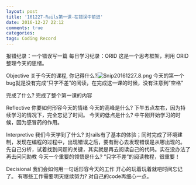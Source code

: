 ```yaml
---
layout: post
title: '161227-Rails第一课-在错误中前进'
date: 2016-12-27 22:12
comments: true
categories:
tags: Coding Record
---
```

报错纪录：一个错误写一篇
每日学习纪录：ORID
这是一个思考框架，利用 ORID 整理今天的思绪。

Objective
关于今天的课程, 你记得什么?![Snip20161227_8.png](http://user-image.logdown.io/user/23604/blog/22592/post/1249749/qs45Z6v9TGWO262GAqOB_Snip20161227_8.png)
今天的第一个bug就是没有完成“只字不差”的阅读，在完成这一课的时候，没有注意到”空格”

完成了什么?
完成了整个第一课的内容

Reflective
你要如何形容今天的情绪
今天的高峰是什么?
下午五点左右，因为持续学习的情况下，完全忘记了时间。
今天的低点是什么?
中午刚开始学习的时候，因为感冒药的作用。

Interpretive
我们今天学到了什么?
对rails有了基本的体验；同时完成了环境建制，发现在编程的过程中，出现错误之后，要有耐心去发现错误是从哪出现的。
先自己分析，试着找到问题的关键，其实就是再去阅读自己的代码。实在没办法了再去问问助教
今天一个重要的领悟是什么?
”只字不差”的阅读教程，很重要！

Decisional
我们会如何用一句话形容今天的工作
开心的玩着玩着就吧时间忘记了。
有哪些工作需要明天继续努力?
对自己的code再细心一点。
